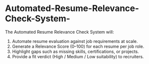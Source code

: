 # Automated-Resume-Relevance-Check-System-
The Automated Resume Relevance Check System will:  
1. Automate resume evaluation against job requirements at scale.
2. Generate a Relevance Score (0–100) for each resume per job role.
3. Highlight gaps such as missing skills, certifications, or projects.
4. Provide a fit verdict (High / Medium / Low suitability) to recruiters. 
